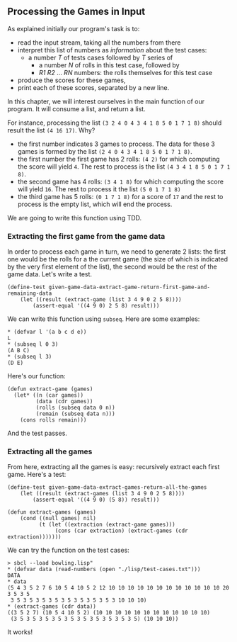 ## Processing the Games in Input

As explained initially our program's task is to:

- read the input stream, taking all the numbers from there
- interpret this list of numbers as _information_ about the test cases:
    - a number _T_ of tests cases followed by _T_ series of
        - a number _N_ of rolls in this test case, followed by
        - _R1_ _R2_ … _RN_ numbers: the rolls themselves for this test case
- produce the scores for these games,
- print each of these scores, separated by a new line.

In this chapter, we will interest ourselves in the main function of our program. It will consume a list, and return a list.

For instance, processing the list `(3 2 4 0 4 3 4 1 8 5 0 1 7 1 8)` should result the list `(4 16 17)`. Why?

- the first number indicates 3 games to process. The data for these 3 games is formed by the list `(2 4 0 4 3 4 1 8 5 0 1 7 1 8)`.
- the first number the first game has 2 rolls: `(4 2)` for which computing the score will yield `4`. The rest to process is the list `(4 3 4 1 8 5 0 1 7 1 8)`.
- the second game has 4 rolls: `(3 4 1 8)` for which computing the score will yield `16`. The rest to process it the list `(5 0 1 7 1 8)`
- the third game has 5 rolls: `(0 1 7 1 8)` for a score of `17` and the rest to process is the empty list, which will end the process.

We are going to write this function using TDD.

### Extracting the first game from the game data
In order to process each game in turn, we need to generate 2 lists: the first one would be the rolls for a the current game (the size of which is indicated by the very first element of the list), the second would be the rest of the game data. Let's write a test.
```
(define-test given-game-data-extract-game-return-first-game-and-remaining-data
    (let ((result (extract-game (list 3 4 9 0 2 5 8))))
        (assert-equal '((4 9 0) 2 5 8) result)))
```
We can write this function using `subseq`. Here are some examples:
```
* (defvar l '(a b c d e))
L
* (subseq l 0 3)
(A B C)
* (subseq l 3)
(D E)
```
Here's our function:
```
(defun extract-game (games)
  (let* ((n (car games))
         (data (cdr games))
         (rolls (subseq data 0 n))
         (remain (subseq data n)))
    (cons rolls remain)))
```
And the test passes.

### Extracting all the games
From here, extracting all the games is easy: recursively extract each first game. 
Here's a test:
```
(define-test given-game-data-extract-games-return-all-the-games
    (let ((result (extract-games (list 3 4 9 0 2 5 8))))
        (assert-equal '((4 9 0) (5 8)) result)))
```
```
(defun extract-games (games)
    (cond ((null games) nil)
          (t (let ((extraction (extract-game games)))
               (cons (car extraction) (extract-games (cdr extraction)))))))
```
We can try the function on the test cases:
```
> sbcl --load bowling.lisp"
* (defvar data (read-numbers (open "./lisp/test-cases.txt")))
DATA
* data
(5 4 3 5 2 7 6 10 5 4 10 5 2 12 10 10 10 10 10 10 10 10 10 10 10 10 20 3 5 3 5
 3 5 3 5 3 5 3 5 3 5 3 5 3 5 3 5 3 10 10 10)
* (extract-games (cdr data))
((3 5 2 7) (10 5 4 10 5 2) (10 10 10 10 10 10 10 10 10 10 10 10)
 (3 5 3 5 3 5 3 5 3 5 3 5 3 5 3 5 3 5 3 5) (10 10 10))
```
It works!

